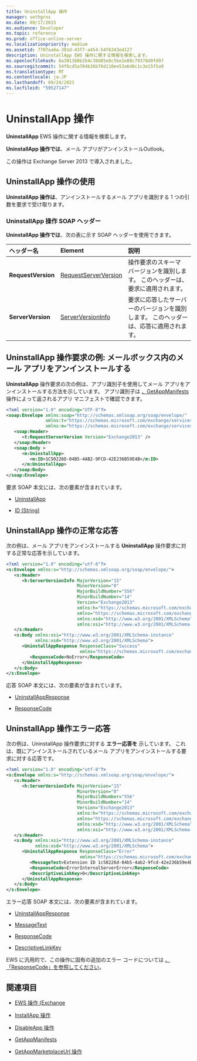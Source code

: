 ```yaml
---
title: UninstallApp 操作
manager: sethgros
ms.date: 09/17/2015
ms.audience: Developer
ms.topic: reference
ms.prod: office-online-server
ms.localizationpriority: medium
ms.assetid: 7707aa6a-381d-43f7-a454-54f6343ed127
description: UninstallApp EWS 操作に関する情報を検索します。
ms.openlocfilehash: 8a301360b2b4c38d85e8c5be2e80c79378d0fd97
ms.sourcegitcommit: 54f6cd5a704b36b76d110ee53a6d6c1c3e15f5a9
ms.translationtype: MT
ms.contentlocale: ja-JP
ms.lasthandoff: 09/24/2021
ms.locfileid: "59527147"
---
```

# <a name="uninstallapp-operation"></a>UninstallApp 操作

**UninstallApp** EWS 操作に関する情報を検索します。 
  
**UninstallApp 操作では**、メール アプリがアンインストールOutlook。 
  
この操作は Exchange Server 2013 で導入されました。
  
## <a name="using-the-uninstallapp-operation"></a>UninstallApp 操作の使用

**UninstallApp 操作は**、アンインストールするメール アプリを識別する 1 つの引数を要求で受け取ります。 
  
### <a name="uninstallapp-operation-soap-headers"></a>UninstallApp 操作 SOAP ヘッダー

**UninstallApp 操作では**、次の表に示す SOAP ヘッダーを使用できます。 
  
|**ヘッダー名**|**Element**|**説明**|
|:-----|:-----|:-----|
|**RequestVersion** <br/> |[RequestServerVersion](requestserverversion.md) <br/> |操作要求のスキーマ バージョンを識別します。 このヘッダーは、要求に適用されます。  <br/> |
|**ServerVersion** <br/> |[ServerVersionInfo](serverversioninfo.md) <br/> |要求に応答したサーバーのバージョンを識別します。 このヘッダーは、応答に適用されます。  <br/> |
   
## <a name="uninstallapp-operation-request-example-uninstall-a-mail-app-in-a-mailbox"></a>UninstallApp 操作要求の例: メールボックス内のメール アプリをアンインストールする

**UninstallApp** 操作要求の次の例は、アプリ識別子を使用してメール アプリをアンインストールする方法を示しています。 アプリ識別子は [、GetAppManifests](getappmanifests-operation.md)操作によって返されるアプリ マニフェストで確認できます。
  
```XML
<?xml version="1.0" encoding="UTF-8"?>
<soap:Envelope xmlns:soap="http://schemas.xmlsoap.org/soap/envelope/"
               xmlns:t="https://schemas.microsoft.com/exchange/services/2006/types"
               xmlns:m="https://schemas.microsoft.com/exchange/services/2006/messages">
   <soap:Header>
      <t:RequestServerVersion Version="Exchange2013" />
   </soap:Header>
   <soap:Body >
      <m:UninstallApp>
         <m:ID>1C50226D-04B5-4AB2-9FCD-42E236B59E4B</m:ID>
      </m:UninstallApp>
   </soap:Body>
</soap:Envelope>
```

要求 SOAP 本文には、次の要素が含まれています。
  
- [UninstallApp](uninstallapp.md)
    
- [ID (String)](id-string.md)
    
## <a name="successful-uninstallapp-operation-response"></a>UninstallApp 操作の正常な応答

次の例は、メール アプリをアンインストールする **UninstallApp** 操作要求に対する正常な応答を示しています。 
  
```XML
<?xml version="1.0" encoding="utf-8"?>
<s:Envelope xmlns:s="http://schemas.xmlsoap.org/soap/envelope/">
   <s:Header>
      <h:ServerVersionInfo MajorVersion="15" 
                           MinorVersion="0" 
                           MajorBuildNumber="556" 
                           MinorBuildNumber="14" 
                           Version="Exchange2013" 
                           xmlns:h="https://schemas.microsoft.com/exchange/services/2006/types" 
                           xmlns="https://schemas.microsoft.com/exchange/services/2006/types" 
                           xmlns:xsd="http://www.w3.org/2001/XMLSchema" 
                           xmlns:xsi="http://www.w3.org/2001/XMLSchema-instance"/>
   </s:Header>
   <s:Body xmlns:xsi="http://www.w3.org/2001/XMLSchema-instance" 
           xmlns:xsd="http://www.w3.org/2001/XMLSchema">
      <UninstallAppResponse ResponseClass="Success" 
                            xmlns="https://schemas.microsoft.com/exchange/services/2006/messages">
         <ResponseCode>NoError</ResponseCode>
      </UninstallAppResponse>
   </s:Body>
</s:Envelope>
```

応答 SOAP 本文には、次の要素が含まれています。
  
- [UninstallAppResponse](uninstallappresponse.md)
    
- [ResponseCode](responsecode.md)
    
## <a name="uninstallapp-operation-error-response"></a>UninstallApp 操作エラー応答

次の例は、UninstallApp 操作要求に対する **エラー応答を** 示しています。 これは、既にアンインストールされているメール アプリをアンインストールする要求に対する応答です。 
  
```XML
<?xml version="1.0" encoding="utf-8"?>
<s:Envelope xmlns:s="http://schemas.xmlsoap.org/soap/envelope/">
   <s:Header>
      <h:ServerVersionInfo MajorVersion="15" 
                           MinorVersion="0" 
                           MajorBuildNumber="556" 
                           MinorBuildNumber="14" 
                           Version="Exchange2013" 
                           xmlns:h="https://schemas.microsoft.com/exchange/services/2006/types" 
                           xmlns="https://schemas.microsoft.com/exchange/services/2006/types" 
                           xmlns:xsd="http://www.w3.org/2001/XMLSchema" 
                           xmlns:xsi="http://www.w3.org/2001/XMLSchema-instance"/>
   </s:Header>
   <s:Body xmlns:xsi="http://www.w3.org/2001/XMLSchema-instance" 
           xmlns:xsd="http://www.w3.org/2001/XMLSchema">
      <UninstallAppResponse ResponseClass="Error" 
                            xmlns="https://schemas.microsoft.com/exchange/services/2006/messages">
         <MessageText>Extension ID 1c50226d-04b5-4ab2-9fcd-42e236b59e4b can't be found.</MessageText>
         <ResponseCode>ErrorInternalServerError</ResponseCode>
         <DescriptiveLinkKey>0</DescriptiveLinkKey>
      </UninstallAppResponse>
   </s:Body>
</s:Envelope>
```

エラー応答 SOAP 本文には、次の要素が含まれています。
  
- [UninstallAppResponse](uninstallappresponse.md)
    
- [MessageText](messagetext.md)
    
- [ResponseCode](responsecode.md)
    
- [DescriptiveLinkKey](descriptivelinkkey.md)
    
EWS に汎用的で、この操作に固有の追加のエラー コードについては [、「ResponseCode」を参照してください](responsecode.md)。
  
## <a name="see-also"></a>関連項目

- [EWS 操作 (Exchange](ews-operations-in-exchange.md)
    
- [InstallApp 操作](installapp-operation.md)
    
- [DisableApp 操作](disableapp-operation.md)
    
- [GetAppManifests](getappmanifests.md)
    
- [GetAppMarketplaceUrl 操作](getappmarketplaceurl-operation.md)
    

